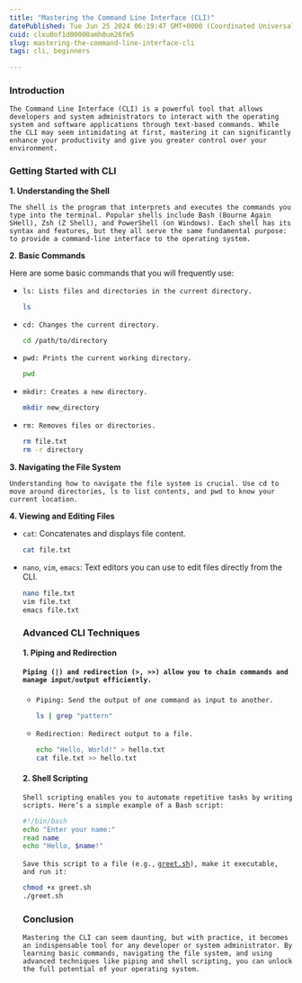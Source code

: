 ```yaml
---
title: "Mastering the Command Line Interface (CLI)"
datePublished: Tue Jun 25 2024 06:19:47 GMT+0000 (Coordinated Universal Time)
cuid: clxu0of1d00000amh0um26fm5
slug: mastering-the-command-line-interface-cli
tags: cli, beginners

---
```


### Introduction

`The Command Line Interface (CLI) is a powerful tool that allows developers and system administrators to interact with the operating system and software applications through text-based commands. While the CLI may seem intimidating at first, mastering it can significantly enhance your productivity and give you greater control over your environment.`

### Getting Started with CLI

**1\. Understanding the Shell**

`The shell is the program that interprets and executes the commands you type into the terminal. Popular shells include Bash (Bourne Again SHell), Zsh (Z Shell), and PowerShell (on Windows). Each shell has its syntax and features, but they all serve the same fundamental purpose: to provide a command-line interface to the operating system.`

**2\. Basic Commands**

Here are some basic commands that you will frequently use:

* `ls: Lists files and directories in the current directory.`
    
    ```bash
    ls
    ```
    

* `cd: Changes the current directory.`
    
    ```bash
    cd /path/to/directory
    ```
    
* `pwd: Prints the current working directory.`
    
    ```bash
    pwd
    ```
    
* `mkdir: Creates a new directory.`
    
    ```bash
    mkdir new_directory
    ```
    
* `rm: Removes files or directories.`
    
    ```bash
    rm file.txt
    rm -r directory
    ```
    

**3\. Navigating the File System**

`Understanding how to navigate the file system is crucial. Use cd to move around directories, ls to list contents, and pwd to know your current location.`

**4\. Viewing and Editing Files**

* `cat`: Concatenates and displays file content.
    
    ```bash
    cat file.txt
    ```
    
* `nano`, `vim`, `emacs`: Text editors you can use to edit files directly from the CLI.
    
    ```bash
    nano file.txt
    vim file.txt
    emacs file.txt
    ```
    
    ### Advanced CLI Techniques
    
    **1\. Piping and Redirection**
    
    #### `Piping (|) and redirection (>, >>) allow you to chain commands and manage input/output efficiently.`
    
    * `Piping: Send the output of one command as input to another.`
        
        ```bash
        ls | grep "pattern"
        ```
        
    * `Redirection: Redirect output to a file.`
        
        ```bash
        echo "Hello, World!" > hello.txt
        cat file.txt >> hello.txt
        ```
        
    
    #### 2\. Shell Scripting
    
    `Shell scripting enables you to automate repetitive tasks by writing scripts. Here’s a simple example of a Bash script:`
    
    ```bash
    #!/bin/bash
    echo "Enter your name:"
    read name
    echo "Hello, $name!"
    ```
    
    `Save this script to a file (e.g.,` [`greet.sh`](http://greet.sh)`), make it executable, and run it:`
    
    ```bash
    chmod +x greet.sh
    ./greet.sh
    ```
    
    ### Conclusion
    
    `Mastering the CLI can seem daunting, but with practice, it becomes an indispensable tool for any developer or system administrator. By learning basic commands, navigating the file system, and using advanced techniques like piping and shell scripting, you can unlock the full potential of your operating system.`